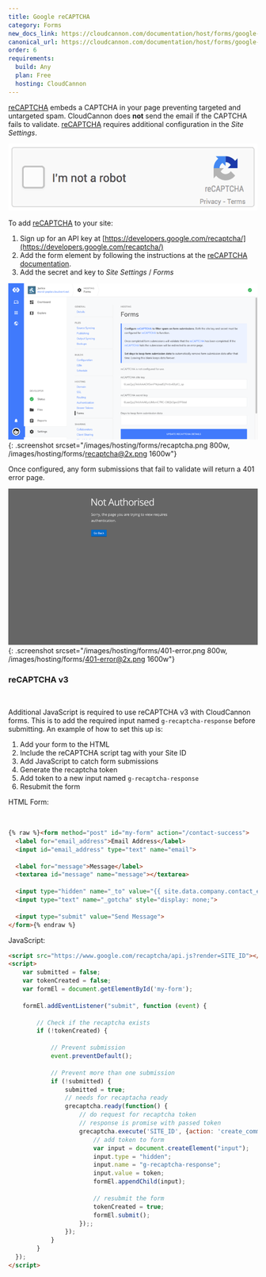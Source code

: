 ```yaml
---
title: Google reCAPTCHA
category: Forms
new_docs_link: https://cloudcannon.com/documentation/host/forms/google-recaptcha/
canonical_url: https://cloudcannon.com/documentation/host/forms/google-recaptcha/
order: 6
requirements:
  build: Any
  plan: Free
  hosting: CloudCannon
---
```


[reCAPTCHA](https://developers.google.com/recaptcha/) embeds a CAPTCHA in your page preventing targeted and untargeted spam. CloudCannon does **not** send the email if the CAPTCHA fails to validate. [reCAPTCHA](https://developers.google.com/recaptcha/) requires additional configuration in the *Site Settings*.

![reCAPTCHA Example](/images/hosting/forms/captcha.gif)

To add [reCAPTCHA](https://developers.google.com/recaptcha/) to your site:

1. Sign up for an API key at [https://developers.google.com/recaptcha/](https://developers.google.com/recaptcha/)
2. Add the form element by following the instructions at the [reCAPTCHA documentation](https://developers.google.com/recaptcha/docs/display).
3. Add the secret and key to *Site Settings* / *Forms*

![reCAPTCHA Configuration](/images/hosting/forms/recaptcha.png){: .screenshot srcset="/images/hosting/forms/recaptcha.png 800w, /images/hosting/forms/recaptcha@2x.png 1600w"}

Once configured, any form submissions that fail to validate will return a 401 error page.

![401 Error Page](/images/hosting/forms/401-error.png){: .screenshot srcset="/images/hosting/forms/401-error.png 800w, /images/hosting/forms/401-error@2x.png 1600w"}

### reCAPTCHA v3

&nbsp;

Additional JavaScript is required to use reCAPTCHA v3 with CloudCannon forms. This is to add the required input named `g-recaptcha-response` before submitting. An example of how to set this up is:

1. Add your form to the HTML
2. Include the reCAPTCHA script tag with your Site ID
3. Add JavaScript to catch form submissions
4. Generate the recaptcha token
5. Add token to a new input named `g-recaptcha-response`
6. Resubmit the form

HTML Form:

&nbsp;

~~~html
{% raw %}<form method="post" id="my-form" action="/contact-success">
  <label for="email_address">Email Address</label>
  <input id="email_address" type="text" name="email">

  <label for="message">Message</label>
  <textarea id="message" name="message"></textarea>

  <input type="hidden" name="_to" value="{{ site.data.company.contact_email_address }}">
  <input type="text" name="_gotcha" style="display: none;">

  <input type="submit" value="Send Message">
</form>{% endraw %}
~~~

JavaScript:

~~~html
<script src="https://www.google.com/recaptcha/api.js?render=SITE_ID"></script>
<script>
    var submitted = false;
    var tokenCreated = false;
    var formEl = document.getElementById('my-form');

    formEl.addEventListener("submit", function (event) {

        // Check if the recaptcha exists
        if (!tokenCreated) {

            // Prevent submission
            event.preventDefault();

            // Prevent more than one submission
            if (!submitted) {
                submitted = true;
                // needs for recaptacha ready
                grecaptcha.ready(function() {
                    // do request for recaptcha token
                    // response is promise with passed token
                    grecaptcha.execute('SITE_ID', {action: 'create_comment'}).then(function (token) {
                        // add token to form
                        var input = document.createElement("input");
                        input.type = "hidden";
                        input.name = "g-recaptcha-response";
                        input.value = token;
                        formEl.appendChild(input);

                        // resubmit the form
                        tokenCreated = true;
                        formEl.submit();
                    });;
                });
            }
        }
  });
</script>
~~~